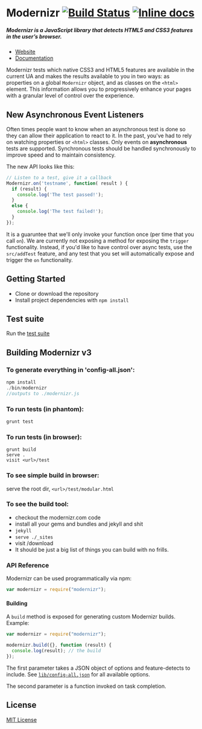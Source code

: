# Modernizr [![Build Status](http://img.shields.io/travis/Modernizr/Modernizr/master.svg)](http://travis-ci.org/Modernizr/Modernizr) [![Inline docs](http://inch-ci.org/github/Modernizr/Modernizr.svg?branch=master)](http://inch-ci.org/github/Modernizr/Modernizr)

##### Modernizr is a JavaScript library that detects HTML5 and CSS3 features in the user’s browser.

- [Website](http://www.modernizr.com)
- [Documentation](http://www.modernizr.com/docs/)

Modernizr tests which native CSS3 and HTML5 features are available in the current UA and makes the results available to you in two ways: as properties on a global `Modernizr` object, and as classes on the `<html>` element. This information allows you to progressively enhance your pages with a granular level of control over the experience.

## New Asynchronous Event Listeners

Often times people want to know when an asynchronous test is done so they can allow their application to react to it.
In the past, you've had to rely on watching properties or `<html>` classes. Only events on **asynchronous** tests are
supported. Synchronous tests should be handled synchronously to improve speed and to maintain consistency.

The new API looks like this:

```javascript
// Listen to a test, give it a callback
Modernizr.on('testname', function( result ) {
  if (result) {
    console.log('The test passed!');
  }
  else {
    console.log('The test failed!');
  }
});
```

It is a guaruntee that we'll only invoke your function once (per time that you call `on`). We are currently not exposing
a method for exposing the `trigger` functionality. Instead, if you'd like to have control over async tests, use the
`src/addTest` feature, and any test that you set will automatically expose and trigger the `on` functionality.

## Getting Started

- Clone or download the repository
- Install project dependencies with `npm install`

## Test suite

Run the [test suite](http://modernizr.github.com/Modernizr/test/)

## Building Modernizr v3

### To generate everything in 'config-all.json':

```js
npm install
./bin/modernizr
//outputs to ./modernizr.js
```

### To run tests (in phantom):

```js
grunt test
```

### To run tests (in browser):

```shell
grunt build
serve .
visit <url>/test
```

### To see simple build in browser:

serve the root dir, `<url>/test/modular.html`

### To see the build tool:

* checkout the modernizr.com code
* install all your gems and bundles and jekyll and shit
* `jekyll`
* `serve ./_sites`
* visit <url>/download
* It should be just a big list of things you can build with no frills.

### API Reference

Modernizr can be used programmatically via npm:

```javascript
var modernizr = require("modernizr");
```

#### Building

A `build` method is exposed for generating custom Modernizr builds. Example:

```javascript
var modernizr = require("modernizr");

modernizr.build({}, function (result) {
  console.log(result); // the build
});
```

The first parameter takes a JSON object of options and feature-detects to include. See [`lib/config-all.json`](lib/config-all.json) for all available options.

The second parameter is a function invoked on task completion.

## License

[MIT License](http://opensource.org/licenses/MIT)
